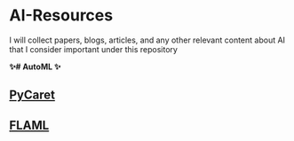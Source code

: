 # AI-Resources
I will collect papers, blogs, articles, and any other relevant content about AI that I consider important under this repository

**✨# AutoML ✨**
## [PyCaret]([https://pages.github.com/](https://pycaret.gitbook.io/docs/))
## [FLAML]([https://pages.github.com/](https://microsoft.github.io/FLAML/)https://microsoft.github.io/FLAML/)
